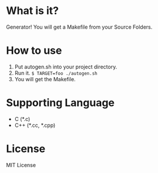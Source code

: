 What is it?
================

Generator! You will get a Makefile from your Source Folders.

How to use
==========

1. Put autogen.sh into your project directory.
2. Run it.
`$ TARGET=foo ./autogen.sh`
3. You will get the Makefile.

Supporting Language
===================

* C (*.c)
* C++ (*.cc, *.cpp)

License
=======

MIT License
